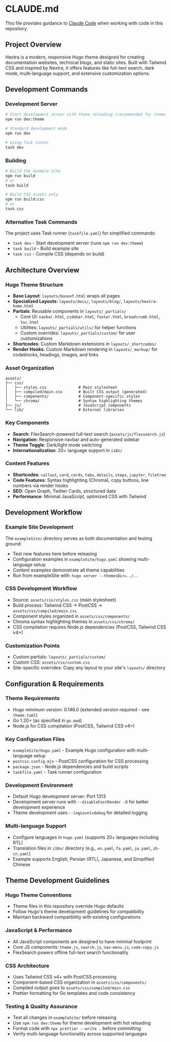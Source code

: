 # CLAUDE.md

This file provides guidance to [Claude Code](claude.ai/code) when working with code in this repository.

## Project Overview

Hextra is a modern, responsive Hugo theme designed for creating documentation websites, technical blogs, and static sites. Built with Tailwind CSS and inspired by Nextra, it offers features like full-text search, dark mode, multi-language support, and extensive customization options.

## Development Commands

### Development Server

```bash
# Start development server with theme reloading (recommended for theme development)
npm run dev:theme

# Standard development mode
npm run dev

# Using Task runner
task dev
```

### Building

```bash
# Build the example site
npm run build
# or
task build

# Build CSS assets only
npm run build:css
# or
task css
```

### Alternative Task Commands

The project uses Task runner (`taskfile.yaml`) for simplified commands:

- `task dev` - Start development server (runs `npm run dev:theme`)
- `task build` - Build example site
- `task css` - Compile CSS (depends on build)

## Architecture Overview

### Hugo Theme Structure

- **Base Layout**: `layouts/baseof.html` wraps all pages
- **Specialized Layouts**: `layouts/docs/`, `layouts/blog/`, `layouts/hextra-home.html`
- **Partials**: Reusable components in `layouts/_partials/`
  - Core UI: `navbar.html`, `sidebar.html`, `footer.html`, `breadcrumb.html`, `toc.html`
  - Utilities: `layouts/_partials/utils/` for helper functions
  - Custom overrides: `layouts/_partials/custom/` for user customizations
- **Shortcodes**: Custom Markdown extensions in `layouts/_shortcodes/`
- **Render Hooks**: Custom Markdown rendering in `layouts/_markup/` for codeblocks, headings, images, and links

### Asset Organization

```
assets/
├── css/
│   ├── styles.css              # Main stylesheet
│   ├── compiled/main.css       # Built CSS output (generated)
│   ├── components/             # Component-specific styles
│   └── chroma/                 # Syntax highlighting themes
├── js/                         # JavaScript components
└── lib/                        # External libraries
```

### Key Components

- **Search**: FlexSearch-powered full-text search (`assets/js/flexsearch.js`)
- **Navigation**: Responsive navbar and auto-generated sidebar
- **Theme Toggle**: Dark/light mode switching
- **Internationalization**: 20+ language support in `i18n/`

### Content Features

- **Shortcodes**: `callout`, `card`, `cards`, `tabs`, `details`, `steps`, `jupyter`, `filetree`
- **Code Features**: Syntax highlighting (Chroma), copy buttons, line numbers via render hooks
- **SEO**: Open Graph, Twitter Cards, structured data
- **Performance**: Minimal JavaScript, optimized CSS with Tailwind

## Development Workflow

### Example Site Development

The `exampleSite/` directory serves as both documentation and testing ground:

- Test new features here before releasing
- Configuration examples in `exampleSite/hugo.yaml` showing multi-language setup
- Content examples demonstrate all theme capabilities
- Run from exampleSite with: `hugo server --themesDir=../..`

### CSS Development Workflow

- Source: `assets/css/styles.css` (main stylesheet)
- Build process: Tailwind CSS → PostCSS → `assets/css/compiled/main.css`
- Component styles organized in `assets/css/components/`
- Chroma syntax highlighting themes in `assets/css/chroma/`
- CSS compilation requires Node.js dependencies (PostCSS, Tailwind CSS v4+)

### Customization Points

- Custom partials: `layouts/_partials/custom/`
- Custom CSS: `assets/css/custom.css`
- Site-specific overrides: Copy any layout to your site's `layouts/` directory

## Configuration & Requirements

### Theme Requirements

- Hugo minimum version: 0.146.0 (extended version required - see `theme.toml`)
- Go 1.20+ (as specified in `go.mod`)
- Node.js for CSS compilation (PostCSS, Tailwind CSS v4+)

### Key Configuration Files

- `exampleSite/hugo.yaml` - Example Hugo configuration with multi-language setup
- `postcss.config.mjs` - PostCSS configuration for CSS processing
- `package.json` - Node.js dependencies and build scripts
- `taskfile.yaml` - Task runner configuration

### Development Environment

- Default Hugo development server: Port 1313
- Development server runs with `--disableFastRender -D` for better development experience
- Theme development uses `--logLevel=debug` for detailed logging

### Multi-language Support

- Configure languages in `hugo.yaml` (supports 20+ languages including RTL)
- Translation files in `i18n/` directory (e.g., `en.yaml`, `fa.yaml`, `ja.yaml`, `zh-cn.yaml`)
- Example supports English, Persian (RTL), Japanese, and Simplified Chinese

## Theme Development Guidelines

### Hugo Theme Conventions

- Theme files in this repository override Hugo defaults
- Follow Hugo's theme development guidelines for compatibility
- Maintain backward compatibility with existing configurations

### JavaScript & Performance

- All JavaScript components are designed to have minimal footprint
- Core JS components: `theme.js`, `search.js`, `nav-menu.js`, `code-copy.js`
- FlexSearch powers offline full-text search functionality

### CSS Architecture

- Uses Tailwind CSS v4+ with PostCSS processing
- Component-based CSS organization in `assets/css/components/`
- Compiled output goes to `assets/css/compiled/main.css`
- Prettier formatting for Go templates and code consistency

### Testing & Quality Assurance

- Test all changes in `exampleSite/` before releasing
- Use `npm run dev:theme` for theme development with hot reloading
- Format code with `npx prettier --write .` before committing
- Verify multi-language functionality across supported languages
